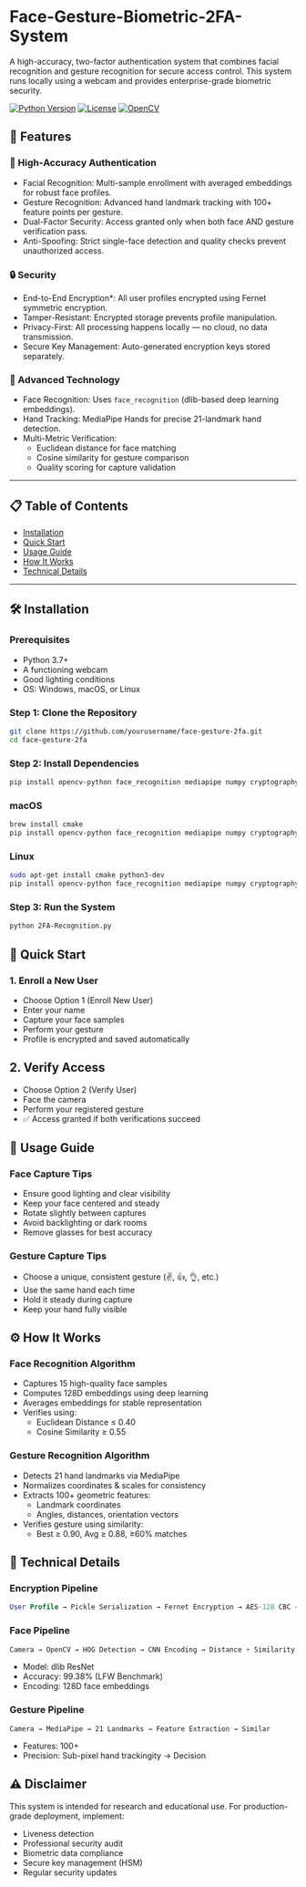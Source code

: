 # Face-Gesture-Biometric-2FA-System
A high-accuracy, two-factor authentication system that combines facial recognition and gesture recognition for secure access control. This system runs locally using a webcam and provides enterprise-grade biometric security.

[![Python Version](https://img.shields.io/badge/python-3.7%2B-blue.svg)](https://www.python.org/downloads/)
[![License](https://img.shields.io/badge/license-MIT-green.svg)](LICENSE)
[![OpenCV](https://img.shields.io/badge/opencv-4.5%2B-red.svg)](https://opencv.org/)

## 🌟 Features

### 🎯 High-Accuracy Authentication
- Facial Recognition: Multi-sample enrollment with averaged embeddings for robust face profiles.
- Gesture Recognition: Advanced hand landmark tracking with 100+ feature points per gesture.
- Dual-Factor Security: Access granted only when both face AND gesture verification pass.
- Anti-Spoofing: Strict single-face detection and quality checks prevent unauthorized access.

### 🔒 Security
- End-to-End Encryption*: All user profiles encrypted using Fernet symmetric encryption.
- Tamper-Resistant: Encrypted storage prevents profile manipulation.
- Privacy-First: All processing happens locally — no cloud, no data transmission.
- Secure Key Management: Auto-generated encryption keys stored separately.

### 🚀 Advanced Technology
- Face Recognition: Uses `face_recognition` (dlib-based deep learning embeddings).
- Hand Tracking: MediaPipe Hands for precise 21-landmark hand detection.
- Multi-Metric Verification: 
  - Euclidean distance for face matching  
  - Cosine similarity for gesture comparison  
  - Quality scoring for capture validation

---

## 📋 Table of Contents
- [Installation](#installation)
- [Quick Start](#quick-start)
- [Usage Guide](#usage-guide)
- [How It Works](#how-it-works)
- [Technical Details](#technical-details)

---

## 🛠️ Installation

### Prerequisites
- Python 3.7+
- A functioning webcam
- Good lighting conditions
- OS: Windows, macOS, or Linux

### Step 1: Clone the Repository
```bash
git clone https://github.com/yourusername/face-gesture-2fa.git
cd face-gesture-2fa
```

### Step 2: Install Dependencies
```bash
pip install opencv-python face_recognition mediapipe numpy cryptography scikit-learn
```
### macOS
```bash
brew install cmake
pip install opencv-python face_recognition mediapipe numpy cryptography scikit-learn
```
### Linux
```bash
sudo apt-get install cmake python3-dev
pip install opencv-python face_recognition mediapipe numpy cryptography scikit-learn
```
### Step 3: Run the System
```bash
python 2FA-Recognition.py
```
## 🚀 Quick Start
### 1. Enroll a New User
- Choose Option 1 (Enroll New User)
- Enter your name
- Capture your face samples
- Perform your gesture
- Profile is encrypted and saved automatically

## 2. Verify Access
- Choose Option 2 (Verify User)
- Face the camera
- Perform your registered gesture
- ✅ Access granted if both verifications succeed

## 📖 Usage Guide
### Face Capture Tips
- Ensure good lighting and clear visibility
- Keep your face centered and steady
- Rotate slightly between captures
- Avoid backlighting or dark rooms
- Remove glasses for best accuracy

### Gesture Capture Tips
- Choose a unique, consistent gesture (✌️, 👍, 👌, etc.)
- Use the same hand each time
- Hold it steady during capture
- Keep your hand fully visible

## ⚙️ How It Works
### Face Recognition Algorithm
- Captures 15 high-quality face samples
- Computes 128D embeddings using deep learning
- Averages embeddings for stable representation
- Verifies using:
   - Euclidean Distance ≤ 0.40
   - Cosine Similarity ≥ 0.55
### Gesture Recognition Algorithm
- Detects 21 hand landmarks via MediaPipe
- Normalizes coordinates & scales for consistency
- Extracts 100+ geometric features:
    - Landmark coordinates
    - Angles, distances, orientation vectors
- Verifies gesture using similarity:
    - Best ≥ 0.90, Avg ≥ 0.88, ≥60% matches

## 🔬 Technical Details

### Encryption Pipeline
```sql
User Profile → Pickle Serialization → Fernet Encryption → AES-128 CBC → Binary Storage
```
### Face Pipeline
```objectivec
Camera → OpenCV → HOG Detection → CNN Encoding → Distance + Similarity → Decision
```
- Model: dlib ResNet
- Accuracy: 99.38% (LFW Benchmark)
- Encoding: 128D face embeddings

### Gesture Pipeline
```nginx
Camera → MediaPipe → 21 Landmarks → Feature Extraction → Similar
```
- Features: 100+
- Precision: Sub-pixel hand trackingity → Decision

## ⚠️ Disclaimer
This system is intended for research and educational use.
For production-grade deployment, implement:
- Liveness detection
- Professional security audit
- Biometric data compliance
- Secure key management (HSM)
- Regular security updates
